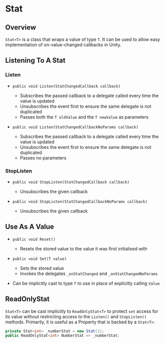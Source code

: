 # Stat

## Overview
```Stat<T>``` is a class that wraps a value of type ```T```. It can be used to allow easy implementation of on-value-changed callbacks in Unity.

## Listening To A Stat

### Listen

- ```public void Listen(StatChangedCallback callback)```
  - Subscribes the passed callback to a delegate called every time the value is updated
  - Unsubscribes the event first to ensure the same delegate is not duplicated
  - Passes both the ```T oldValue``` and the ```T newValue``` as parameters

- ```public void Listen(StatChangedCallbackNoParams callback)```
  - Subscribes the passed callback to a delegate called every time the value is updated
  - Unsubscribes the event first to ensure the same delegate is not duplicated
  - Passes no parameters

### StopListen

- ```public void StopListen(StatChangedCallback callback)```
  - Unsubscribes the given callback

- ```public void StopListen(StatChangedCallbackNoParams callback)```
  - Unsubscribes the given callback

## Use As A Value
- ```public void Reset()```
  - Resets the stored value to the value it was first initialised with

- ```public void Set(T value)```
  - Sets the stored value
  - Invokes the delegates ```_onStatChanged``` and ```_onStatChangedNoParams```

- Can be implicitly cast to type ```T``` to use in place of explicitly calling ```Value```

## ReadOnlyStat<T>
```Stat<T>``` can be cast implicitly to ```ReadOnlyStat<T>``` to protect ```set``` access for its value without restricting access to the ```Listen()``` and ```StopListen()``` methods.
Primarily, it is useful as a Property that is backed by a ```Stat<T>```:
```cs
private Stat<int> _numberStat = new Stat(1);
public ReadOnlyStat<int> NumberStat => _numberStat;
```
